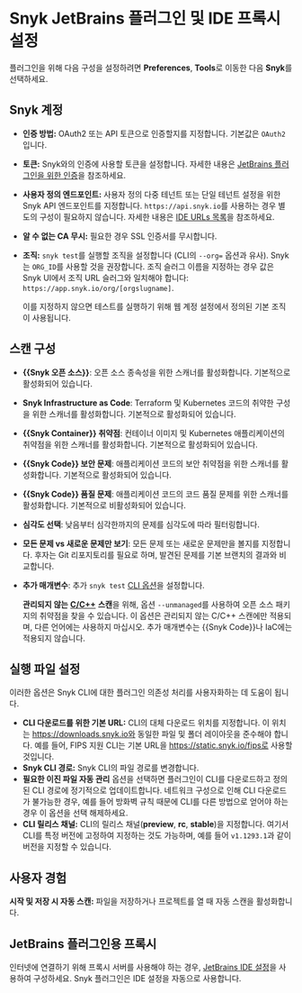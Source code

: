 # Snyk JetBrains 플러그인 및 IDE 프록시 설정

플러그인을 위해 다음 구성을 설정하려면 **Preferences**, **Tools**로 이동한 다음 **Snyk**를 선택하세요.

## **Snyk 계정**

* **인증 방법:** OAuth2 또는 API 토큰으로 인증할지를 지정합니다. 기본값은 `OAuth2`입니다.
* **토큰:** Snyk와의 인증에 사용할 토큰을 설정합니다. 자세한 내용은 [JetBrains 플러그인을 위한 인증](authentication-for-the-jetbrains-plugins.md)을 참조하세요.
* **사용자 정의 엔드포인트:** 사용자 정의 다중 테넌트 또는 단일 테넌트 설정을 위한 Snyk API 엔드포인트를 지정합니다. `https://api.snyk.io`를 사용하는 경우 별도의 구성이 필요하지 않습니다. 자세한 내용은 [IDE URLs 목록](../../../working-with-snyk/regional-hosting-and-data-residency.md#ides-urls)을 참조하세요.
* **알 수 없는 CA 무시:** 필요한 경우 SSL 인증서를 무시합니다.
*   **조직:** `snyk test`를 실행할 조직을 설정합니다 (CLI의 `--org=` 옵션과 유사). Snyk는 `ORG_ID`를 사용할 것을 권장합니다. 조직 슬러그 이름을 지정하는 경우 값은 Snyk UI에서 조직 URL 슬러그와 일치해야 합니다: `https://app.snyk.io/org/[orgslugname]`.

    이를 지정하지 않으면 테스트를 실행하기 위해 웹 계정 설정에서 정의된 기본 조직이 사용됩니다.

## 스캔 구성

* **{{Snyk 오픈 소스}}**: 오픈 소스 종속성을 위한 스캐너를 활성화합니다. 기본적으로 활성화되어 있습니다.
* **Snyk Infrastructure as Code**: Terraform 및 Kubernetes 코드의 취약한 구성을 위한 스캐너를 활성화합니다. 기본적으로 활성화되어 있습니다.
* **{{Snyk Container}} 취약점**: 컨테이너 이미지 및 Kubernetes 애플리케이션의 취약점을 위한 스캐너를 활성화합니다. 기본적으로 활성화되어 있습니다.
* **{{Snyk Code}} 보안 문제**: 애플리케이션 코드의 보안 취약점을 위한 스캐너를 활성화합니다. 기본적으로 활성화되어 있습니다.
* **{{Snyk Code}} 품질 문제**: 애플리케이션 코드의 코드 품질 문제를 위한 스캐너를 활성화합니다. 기본적으로 비활성화되어 있습니다.
* **심각도 선택**: 낮음부터 심각한까지의 문제를 심각도에 따라 필터링합니다.
* **모든 문제 vs 새로운 문제만 보기**: 모든 문제 또는 새로운 문제만을 볼지를 지정합니다. 후자는 Git 리포지토리를 필요로 하며, 발견된 문제를 기본 브랜치의 결과와 비교합니다.
*   **추가 매개변수**: 추가 `snyk test` [CLI 옵션](../../../snyk-cli/cli-commands-and-options-summary.md)을 설정합니다. 

    **관리되지 않는** [**C/C++**](../../../supported-languages-package-managers-and-frameworks/c-c++/) **스캔**을 위해, 옵션 `--unmanaged`를 사용하여 오픈 소스 패키지의 취약점을 찾을 수 있습니다. 이 옵션은 관리되지 않는 C/C++ 스캔에만 적용되며, 다른 언어에는 사용하지 마십시오. 추가 매개변수는 {{Snyk Code}}나 IaC에는 적용되지 않습니다.

## **실행 파일 설정**

이러한 옵션은 Snyk CLI에 대한 플러그인 의존성 처리를 사용자화하는 데 도움이 됩니다.&#x20;

* **CLI 다운로드를 위한 기본 URL:** CLI의 대체 다운로드 위치를 지정합니다. 이 위치는 https://downloads.snyk.io와 동일한 파일 및 폴더 레이아웃을 준수해야 합니다. 예를 들어, FIPS 지원 CLI는 기본 URL을 https://static.snyk.io/fips로 사용할 것입니다.
* **Snyk CLI 경로:** Snyk CLI의 파일 경로를 변경합니다.
* **필요한 이진 파일 자동 관리** 옵션을 선택하면 플러그인이 CLI를 다운로드하고 정의된 CLI 경로에 정기적으로 업데이트합니다. 네트워크 구성으로 인해 CLI 다운로드가 불가능한 경우, 예를 들어 방화벽 규칙 때문에 CLI를 다른 방법으로 얻어야 하는 경우 이 옵션을 선택 해제하세요.
* **CLI 릴리스 채널:** CLI의 릴리스 채널(**preview**, **rc**, **stable**)을 지정합니다. 여기서 CLI를 특정 버전에 고정하여 지정하는 것도 가능하며, 예를 들어 `v1.1293.1`과 같이 버전을 지정할 수 있습니다.

## **사용자 경험**

**시작 및 저장 시 자동 스캔:** 파일을 저장하거나 프로젝트를 열 때 자동 스캔을 활성화합니다.

## JetBrains 플러그인용 프록시

인터넷에 연결하기 위해 프록시 서버를 사용해야 하는 경우, [JetBrains IDE 설정](https://www.jetbrains.com/help/idea/settings-http-proxy.html)을 사용하여 구성하세요. Snyk 플러그인은 IDE 설정을 자동으로 사용합니다.